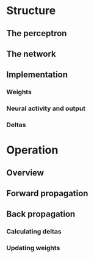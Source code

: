 # Structure
## The perceptron
## The network
## Implementation
### Weights
### Neural activity and output
### Deltas
# Operation
## Overview
## Forward propagation
## Back propagation
### Calculating deltas
### Updating weights